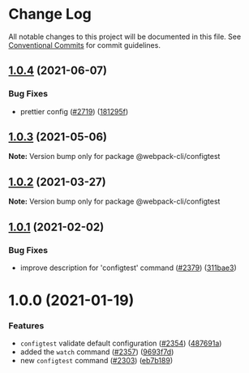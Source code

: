 # Change Log

All notable changes to this project will be documented in this file.
See [Conventional Commits](https://conventionalcommits.org) for commit guidelines.

## [1.0.4](https://github.com/webpack/webpack-cli/compare/@webpack-cli/configtest@1.0.3...@webpack-cli/configtest@1.0.4) (2021-06-07)

### Bug Fixes

-   prettier config ([#2719](https://github.com/webpack/webpack-cli/issues/2719)) ([181295f](https://github.com/webpack/webpack-cli/commit/181295fb1b1973c201c221813562219d85b845ae))

## [1.0.3](https://github.com/webpack/webpack-cli/compare/@webpack-cli/configtest@1.0.2...@webpack-cli/configtest@1.0.3) (2021-05-06)

**Note:** Version bump only for package @webpack-cli/configtest

## [1.0.2](https://github.com/webpack/webpack-cli/compare/@webpack-cli/configtest@1.0.1...@webpack-cli/configtest@1.0.2) (2021-03-27)

**Note:** Version bump only for package @webpack-cli/configtest

## [1.0.1](https://github.com/webpack/webpack-cli/compare/@webpack-cli/configtest@1.0.0...@webpack-cli/configtest@1.0.1) (2021-02-02)

### Bug Fixes

-   improve description for 'configtest' command ([#2379](https://github.com/webpack/webpack-cli/issues/2379)) ([311bae3](https://github.com/webpack/webpack-cli/commit/311bae336d83424c800e553b6ef40242d967685c))

# 1.0.0 (2021-01-19)

### Features

-   `configtest` validate default configuration ([#2354](https://github.com/webpack/webpack-cli/issues/2354)) ([487691a](https://github.com/webpack/webpack-cli/commit/487691abc8d817f5b3c1ab87743d7235ff15d956))
-   added the `watch` command ([#2357](https://github.com/webpack/webpack-cli/issues/2357)) ([9693f7d](https://github.com/webpack/webpack-cli/commit/9693f7d9543a8fce610c4ef903ccca0d12d229a1))
-   new `configtest` command ([#2303](https://github.com/webpack/webpack-cli/issues/2303)) ([eb7b189](https://github.com/webpack/webpack-cli/commit/eb7b18937d045261a5b20ca8356e8b4ae4dfcaad))
